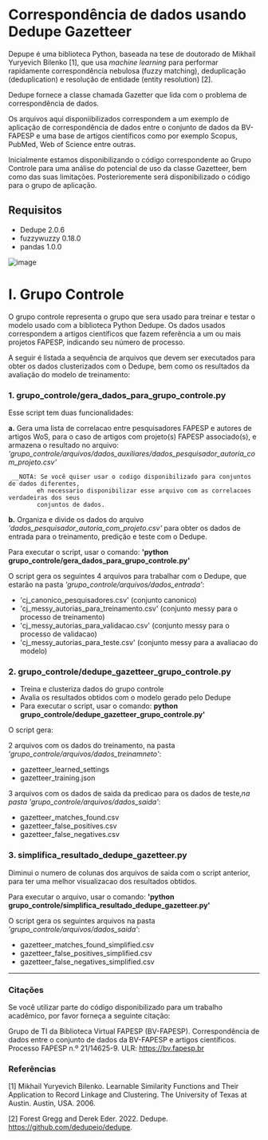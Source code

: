 # Correspondência de dados usando Dedupe Gazetteer

Depupe é uma biblioteca Python, baseada na tese de doutorado de Mikhail Yuryevich Bilenko [1], que usa *machine learning* para performar rapidamente correspondência nebulosa (fuzzy matching), deduplicação (deduplication) e resolução de entidade (entity resolution) [2].

Dedupe fornece a classe chamada Gazetter que lida com o problema de correspondência de dados.

Os arquivos aqui disponiibilizados correspondem a um exemplo de aplicação de correspondência de dados entre o conjunto de
dados da BV-FAPESP e uma base de artigos científicos como por exemplo Scopus, PubMed, Web of Science entre outras.

Inicialmente estamos disponibilizando o código correspondente ao Grupo Controle para uma análise do potencial de uso da classe Gazetteer, bem como das suas limitações. Posterioremente será disponibilizado o código para o grupo de aplicação.


## Requisitos

- Dedupe 2.0.6
- fuzzywuzzy 0.18.0
- pandas 1.0.0


![image](https://user-images.githubusercontent.com/110296380/181920468-aacc0063-81c4-45e0-a8fd-0d897952a00a.png)



# I. Grupo Controle
O grupo controle representa o grupo que sera usado para treinar e testar o modelo usado com a biblioteca Python Dedupe.
Os dados usados correspondem a artigos científicos que fazem referência a um ou mais projetos FAPESP, indicando seu número de processo.

A seguir é listada a sequência de arquivos que devem ser executados para obter os dados clusterizados com o Dedupe, bem como os resultados da avaliação do modelo de treinamento:

### 1. grupo_controle/gera_dados_para_grupo_controle.py

  Esse script tem duas funcionalidades:

  **a.** Gera uma lista de correlacao entre pesquisadores FAPESP e autores de artigos WoS,
   para o caso de artigos com projeto(s) FAPESP associado(s), e armazena o resultado
   no arquivo:
   *'grupo_controle/arquivos/dados_auxiliares/dados_pesquisador_autoria_com_projeto.csv'*

     __NOTA: Se você quiser usar o codigo disponibilizado para conjuntos de dados diferentes,
            eh necessario disponibilizar esse arquivo com as correlacoes verdadeiras dos seus
            conjuntos de dados.

  **b.** Organiza e divide os dados do arquivo *'dados_pesquisador_autoria_com_projeto.csv'*
    para obter os dados de entrada para o treinamento, predição e teste com o Dedupe.

Para executar o script, usar o comando: **'python grupo_controle/gera_dados_para_grupo_controle.py'**

O script gera os seguintes 4 arquivos para trabalhar com o Dedupe, que estarão na pasta *'grupo_controle/arquivos/dados_entrada'*:
- 'cj_canonico_pesquisadores.csv' (conjunto canonico)
- 'cj_messy_autorias_para_treinamento.csv' (conjunto messy para o processo de treinamento)
- 'cj_messy_autorias_para_validacao.csv' (conjunto messy para o processo de validacao)
- 'cj_messy_autorias_para_teste.csv' (conjunto messy para a avaliacao do modelo)


### 2. grupo_controle/dedupe_gazetteer_grupo_controle.py

- Treina e clusteriza dados do grupo controle
- Avalia os resultados obtidos com o modelo gerado pelo Dedupe
- Para executar o script, usar o comando:
**python grupo_controle/dedupe_gazetteer_grupo_controle.py'**

O script gera:

2 arquivos com os dados do treinamento, na pasta *'grupo_controle/arquivos/dados_treinamneto'*:
   - gazetteer_learned_settings
   - gazetteer_training.json

3 arquivos com os dados de saida da predicao para os dados de teste,*na pasta 'grupo_controle/arquivos/dados_saida'*:
   - gazetteer_matches_found.csv
   - gazetteer_false_positives.csv
   - gazetteer_false_negatives.csv

### 3. simplifica_resultado_dedupe_gazetteer.py
Diminui o numero de colunas dos arquivos de saida com o script anterior, para ter uma melhor visualizacao dos resultados obtidos.

Para executar o arquivo, usar o comando: **'python grupo_controle/simplifica_resultado_dedupe_gazetteer.py'**

O script gera os seguintes arquivos na pasta *'grupo_controle/arquivos/dados_saida'*:
- gazetteer_matches_found_simplified.csv
- gazetteer_false_positives_simplified.csv
- gazetteer_false_negatives_simplified.csv

--------------------------------------------------------------------------------

### Citações

Se você utilizar parte do código disponibilizado para um trabalho acadêmico, por favor forneça a seguinte citação:

Grupo de TI da Biblioteca Virtual FAPESP (BV-FAPESP). Correspondência de dados entre o conjunto de dados da BV-FAPESP e artigos científicos. Processo FAPESP n.º 21/14625-9. ULR: https://bv.fapesp.br

### Referências

[1] Mikhail Yuryevich Bilenko. Learnable Similarity Functions and Their Application to Record Linkage and Clustering. The University of Texas at Austin. Austin, USA. 2006.

[2] Forest Gregg and Derek Eder. 2022. Dedupe. https://github.com/dedupeio/dedupe.
